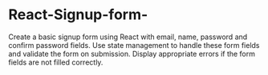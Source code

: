 # React-Signup-form-
Create a basic signup form using React with email, name, password and confirm password fields. Use state management to handle these form fields and validate the form on submission. Display appropriate errors if the form fields are not filled correctly.
